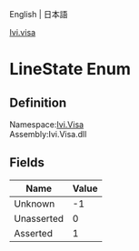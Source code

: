 English | 日本語

[Ivi.visa](Ivi.Visa.md)

# LineState Enum

## Definition
Namespace:[Ivi.Visa](Ivi.Visa.md)<BR>
Assembly:Ivi.Visa.dll

## Fields

|Name|Value|
|---|---|
|Unknown|-1|
|Unasserted|0|
|Asserted|1|
